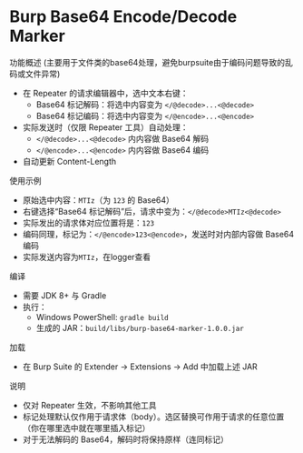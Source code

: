 # Burp Base64 Encode/Decode Marker

功能概述
(主要用于文件类的base64处理，避免burpsuite由于编码问题导致的乱码或文件异常)
- 在 Repeater 的请求编辑器中，选中文本右键：
  - Base64 标记解码：将选中内容变为 `</@decode>...<@decode>`
  - Base64 标记编码：将选中内容变为 `</@encode>...<@encode>`
- 实际发送时（仅限 Repeater 工具）自动处理：
  - `</@decode>...<@decode>` 内内容做 Base64 解码
  - `</@encode>...<@encode>` 内内容做 Base64 编码
- 自动更新 Content-Length

使用示例
- 原始选中内容：`MTIz`（为 `123` 的 Base64）
- 右键选择“Base64 标记解码”后，请求中变为：`</@decode>MTIz<@decode>`
- 实际发出的请求体对应位置将是：`123`
- 编码同理，标记为：`</@encode>123<@encode>`，发送时对内部内容做 Base64 编码
- 实际发送内容为`MTIz`，在logger查看

编译
- 需要 JDK 8+ 与 Gradle
- 执行：
  - Windows PowerShell: `gradle build`
  - 生成的 JAR：`build/libs/burp-base64-marker-1.0.0.jar`

加载
- 在 Burp Suite 的 Extender -> Extensions -> Add 中加载上述 JAR

说明
- 仅对 Repeater 生效，不影响其他工具
- 标记处理默认仅作用于请求体（body）。选区替换可作用于请求的任意位置（你在哪里选中就在哪里插入标记）
- 对于无法解码的 Base64，解码时将保持原样（连同标记）
